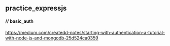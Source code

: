 ## practice_expressjs

#### // basic_auth
https://medium.com/createdd-notes/starting-with-authentication-a-tutorial-with-node-js-and-mongodb-25d524ca0359
